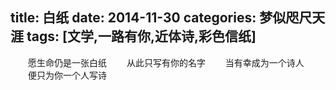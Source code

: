 title: 白纸
date: 2014-11-30
categories: 梦似咫尺天涯
tags: [文学,一路有你,近体诗,彩色信纸]
---
　　愿生命仍是一张白纸
　　从此只写有你的名字
　　当有幸成为一个诗人
　　便只为你一个人写诗